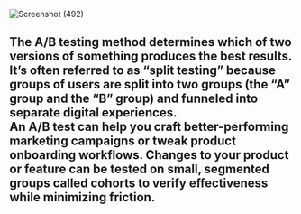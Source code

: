 ![Screenshot (492)](https://user-images.githubusercontent.com/89120960/205330091-0e6f5346-a02a-4ebb-9961-e010b8743823.png)
<h2><div>The A/B testing method determines which of two versions of something produces the best results. It’s often referred to as “split testing” because groups of users are split into two groups (the “A” group and the “B” group) and funneled into separate digital experiences.</div>

<div>An A/B test can help you craft better-performing marketing campaigns or tweak product onboarding workflows. Changes to your product or feature can be tested on small, segmented groups called cohorts to verify effectiveness while minimizing friction.</div></h2>
